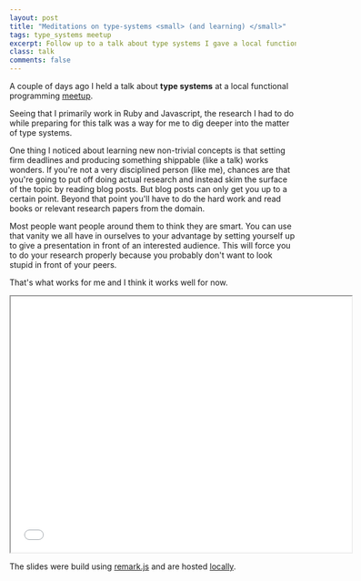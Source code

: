 ```yaml
---
layout: post
title: "Meditations on type-systems <small> (and learning) </small>"
tags: type_systems meetup
excerpt: Follow up to a talk about type systems I gave a local functional programming meetup.
class: talk
comments: false
---
```


A couple of days ago I held a talk about **type systems** at a local functional programming [meetup](http://www.meetup.com/lambdazagreb/).

Seeing that I primarily work in Ruby and Javascript, the research I had to do while preparing for this talk was a way for me to dig deeper into the matter of type systems.

One thing I noticed about learning new non-trivial concepts is that setting firm deadlines and producing something shippable (like a talk) works wonders. If you're not a very disciplined person (like me), chances are that you're going to put off doing actual research and instead skim the surface of the topic by reading blog posts. But blog posts can only get you up to a certain point. Beyond that point you'll have to do the hard work and read books or relevant research papers from the domain.

Most people want people around them to think they are smart. You can use that vanity we all have in ourselves to your advantage by setting yourself up to give a presentation in front of an interested audience. This will force you to do your research properly because you probably don't want to look stupid in front of your peers.

That's what works for me and I think it works well for now.

<iframe src="/talks/meditations_on_type_systems.html" width="600" height="450"></iframe>

<br/>

The slides were build using [remark.js](https://github.com/gnab/remark) and are hosted [locally](/talks/type_systems.html).
